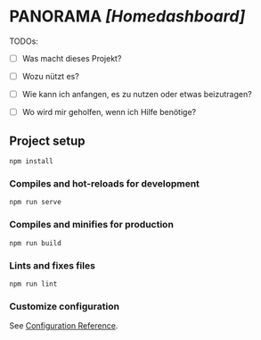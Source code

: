 # PANORAMA _[Homedashboard]_


TODOs:
- [ ] Was macht dieses Projekt?
- [ ] Wozu nützt es?
- [ ] Wie kann ich anfangen, es zu nutzen oder etwas beizutragen?
- [ ] Wo wird mir geholfen, wenn ich Hilfe benötige?



## Project setup
```
npm install
```

### Compiles and hot-reloads for development
```
npm run serve
```

### Compiles and minifies for production
```
npm run build
```

### Lints and fixes files
```
npm run lint
```

### Customize configuration
See [Configuration Reference](https://cli.vuejs.org/config/).
